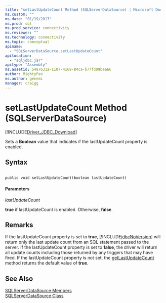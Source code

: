 ```yaml
---
title: "setLastUpdateCount Method (SQLServerDataSource) | Microsoft Docs"
ms.custom: ""
ms.date: "01/19/2017"
ms.prod: sql
ms.prod_service: connectivity
ms.reviewer: ""
ms.technology: connectivity
ms.topic: conceptual
apiname: 
  - "SQLServerDataSource.setLastUpdateCount"
apilocation: 
  - "sqljdbc.jar"
apitype: "Assembly"
ms.assetid: 5487631a-1107-4169-84ca-b77fd09bea66
author: MightyPen
ms.author: genemi
manager: craigg
---
```

# setLastUpdateCount Method (SQLServerDataSource)
[!INCLUDE[Driver_JDBC_Download](../../../includes/driver_jdbc_download.md)]

  Sets a **Boolean** value that indicates if the lastUpdateCount property is enabled.  
  
## Syntax  
  
```  
  
public void setLastUpdateCount(boolean lastUpdateCount)  
```  
  
#### Parameters  
 *lastUpdateCount*  
  
 **true** if lastUpdateCount is enabled. Otherwise, **false**.  
  
## Remarks  
 If the lastUpdateCount property is set to **true**, [!INCLUDE[jdbcNoVersion](../../../includes/jdbcnoversion_md.md)] will return only the last update count from an SQL statement passed to the server. If the lastUpdateCount property is set to **false**, the driver will return all update counts including those returned by any triggers that may have fired. If the lastUpdateCount property is not set, the [getLastUpdateCount](../../../connect/jdbc/reference/getlastupdatecount-method-sqlserverdatasource.md) method returns the default value of **true**.  
  
## See Also  
 [SQLServerDataSource Members](../../../connect/jdbc/reference/sqlserverdatasource-members.md)   
 [SQLServerDataSource Class](../../../connect/jdbc/reference/sqlserverdatasource-class.md)  
  
  
